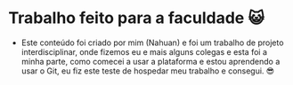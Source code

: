 # Trabalho feito para a faculdade  :smiley_cat:

- Este conteúdo foi criado por mim (Nahuan) e foi um trabalho de projeto interdisciplinar, onde fizemos eu e mais alguns colegas e esta foi a minha parte, como comecei a usar a plataforma e estou aprendendo a usar o Git, eu fiz este teste de hospedar meu trabalho e consegui. :sunglasses:

  

